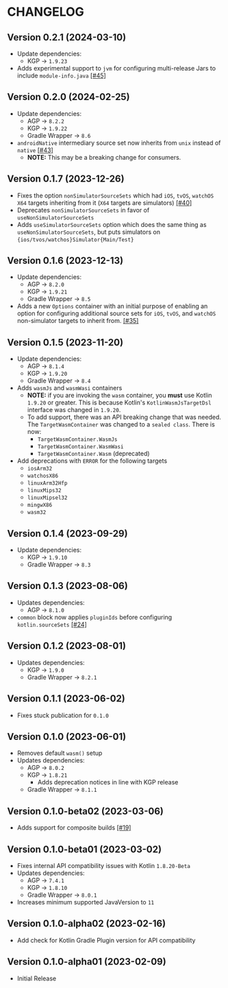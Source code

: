# CHANGELOG

## Version 0.2.1 (2024-03-10)
 - Update dependencies:
     - KGP -> `1.9.23`
 - Adds experimental support to `jvm` for configuring
   multi-release Jars to include `module-info.java` [[#45]][pr-45]

## Version 0.2.0 (2024-02-25)
 - Update dependencies:
     - AGP -> `8.2.2`
     - KGP -> `1.9.22`
     - Gradle Wrapper -> `8.6`
 - `androidNative` intermediary source set now inherits from `unix` instead of 
   `native` [[#43]][pr-43]
     - **NOTE:** This may be a breaking change for consumers.

## Version 0.1.7 (2023-12-26)
 - Fixes the option `nonSimulatorSourceSets` which had `iOS`, `tvOS`, `watchOS`
   `X64` targets inheriting from it (`X64` targets are simulators) [[#40]][pr-40]
 - Deprecates `nonSimulatorSourceSets` in favor of `useNonSimulatorSourceSets`
 - Adds `useSimulatorSourceSets` option which does the same thing as 
   `useNonSimulatorSourceSets`, but puts simulators on `{ios/tvos/watchos}Simulator{Main/Test}`

## Version 0.1.6 (2023-12-13)
 - Update dependencies:
     - AGP -> `8.2.0`
     - KGP -> `1.9.21`
     - Gradle Wrapper -> `8.5`
 - Adds a new `Options` container with an initial purpose of enabling an 
   option for configuring additional source sets for `iOS`, `tvOS`, and 
   `watchOS` non-simulator targets to inherit from. [[#35]][pr-35]

## Version 0.1.5 (2023-11-20)
 - Update dependencies:
     - AGP -> `8.1.4`
     - KGP -> `1.9.20`
     - Gradle Wrapper -> `8.4`
 - Adds `wasmJs` and `wasmWasi` containers
     - **NOTE:** if you are invoking the `wasm` container, 
       you **must** use Kotlin `1.9.20` or greater. This is because
       Kotlin's `KotlinWasmJsTargetDsl` interface was changed in `1.9.20`. 
     - To add support, there was an API breaking change
       that was needed. The `TargetWasmContainer` was changed
       to a `sealed class`. There is now:
         - `TargetWasmContainer.WasmJs`
         - `TargetWasmContainer.WasmWasi`
         - `TargetWasmContainer.Wasm` (deprecated)
 - Add deprecations with `ERROR` for the following targets
     - `iosArm32`
     - `watchosX86`
     - `linuxArm32Hfp`
     - `linuxMips32`
     - `linuxMipsel32`
     - `mingwX86`
     - `wasm32`

## Version 0.1.4 (2023-09-29)
 - Update dependencies:
     - KGP -> `1.9.10`
     - Gradle Wrapper -> `8.3`

## Version 0.1.3 (2023-08-06)
 - Updates dependencies:
     - AGP -> `8.1.0`
 - `common` block now applies `pluginIds` before configuring 
   `kotlin.sourceSets` [[#24]][pr-24]

## Version 0.1.2 (2023-08-01)
 - Updates dependencies:
     - KGP -> `1.9.0`
     - Gradle Wrapper -> `8.2.1`

## Version 0.1.1 (2023-06-02)
 - Fixes stuck publication for `0.1.0`

## Version 0.1.0 (2023-06-01)
 - Removes default `wasm()` setup
 - Updates dependencies:
     - AGP -> `8.0.2`
     - KGP -> `1.8.21`
         - Adds deprecation notices in line with KGP release
     - Gradle Wrapper -> `8.1.1`

## Version 0.1.0-beta02 (2023-03-06)
 - Adds support for composite builds [[#19]][pr-19]

## Version 0.1.0-beta01 (2023-03-02)
 - Fixes internal API compatibility issues with Kotlin `1.8.20-Beta`
 - Updates dependencies:
     - AGP -> `7.4.1`
     - KGP -> `1.8.10`
     - Gradle Wrapper -> `8.0.1`
 - Increases minimum supported JavaVersion to `11`

## Version 0.1.0-alpha02 (2023-02-16)
 - Add check for Kotlin Gradle Plugin version for API compatibility

## Version 0.1.0-alpha01 (2023-02-09)
 - Initial Release

[pr-19]: https://github.com/05nelsonm/gradle-kmp-configuration-plugin/pull/19
[pr-24]: https://github.com/05nelsonm/gradle-kmp-configuration-plugin/pull/24
[pr-35]: https://github.com/05nelsonm/gradle-kmp-configuration-plugin/pull/35
[pr-40]: https://github.com/05nelsonm/gradle-kmp-configuration-plugin/pull/40
[pr-43]: https://github.com/05nelsonm/gradle-kmp-configuration-plugin/pull/43
[pr-45]: https://github.com/05nelsonm/gradle-kmp-configuration-plugin/pull/45
